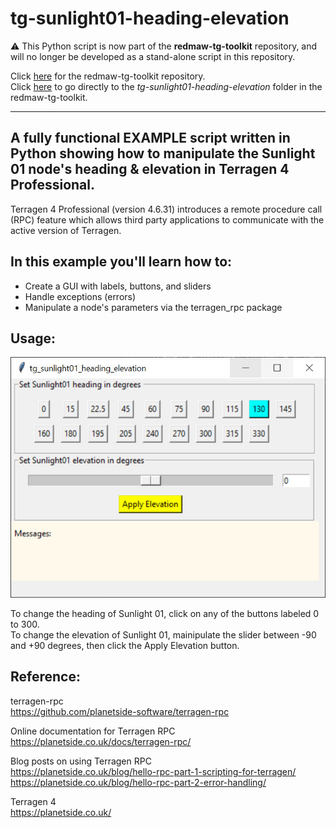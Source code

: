 # tg-sunlight01-heading-elevation
&#9888; This Python script is now part of the <b>redmaw-tg-toolkit</b> repository, and will no longer be developed as a stand-alone script in this repository.

Click [here](https://github.com/RedMawVFX/redmaw-tg-toolkit) for the redmaw-tg-toolkit repository.<br> 
Click [here](https://github.com/RedMawVFX/redmaw-tg-toolkit/tree/main/scripts/tg-sunlight01-heading-elevation) to go directly to the <i>tg-sunlight01-heading-elevation</i> folder in the redmaw-tg-toolkit.
<hr>

## A fully functional EXAMPLE script written in Python showing how to manipulate the Sunlight 01 node's heading & elevation in Terragen 4 Professional.

Terragen 4 Professional (version 4.6.31) introduces a remote procedure call (RPC) feature which allows third party applications to communicate with the active version of Terragen.

## In this example you'll learn how to: 
* Create a GUI with labels, buttons, and sliders
* Handle exceptions (errors)
* Manipulate a node's parameters via the terragen_rpc package

## Usage:
![tg_sunlight01_heading_elevation GUI](/images/tg-sunlight01-heading-elevation.jpg) <br />

To change the heading of Sunlight 01, click on any of the buttons labeled 0 to 300. <br />
To change the elevation of Sunlight 01, mainipulate the slider between -90 and +90 degrees, then click the Apply Elevation button.

## Reference:
terragen-rpc <br />
https://github.com/planetside-software/terragen-rpc

Online documentation for Terragen RPC <br />
https://planetside.co.uk/docs/terragen-rpc/

Blog posts on using Terragen RPC <br />
https://planetside.co.uk/blog/hello-rpc-part-1-scripting-for-terragen/ <br />
https://planetside.co.uk/blog/hello-rpc-part-2-error-handling/

Terragen 4 <br />
https://planetside.co.uk/
